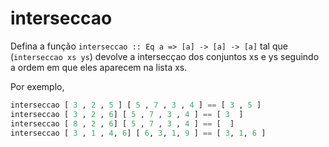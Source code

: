# interseccao

Defina a função `interseccao :: Eq a => [a] -> [a] -> [a]` tal que (`interseccao xs ys`) devolve a intersecçao dos conjuntos xs e ys seguindo a ordem em que eles aparecem na lista xs. 

Por exemplo,

```hs
interseccao [ 3 , 2 , 5 ] [ 5 , 7 , 3 , 4 ] == [ 3 , 5 ]
interseccao [ 3 , 2 , 6] [ 5 , 7 , 3 , 4 ] == [ 3  ]
interseccao [ 8 , 2 , 6] [ 5 , 7 , 3 , 4 ] == [  ]
interseccao [ 3 , 1 , 4, 6] [ 6, 3, 1, 9 ] == [ 3, 1, 6 ]
```